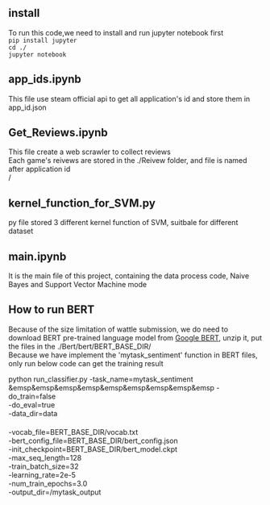 ## install
To run this code,we need to install and run jupyter notebook first
<br>
``
pip install jupyter
``
<br>
``
cd ./
``
<br>
``
jupyter notebook
``

## app_ids.ipynb
This file use steam official api to get all application's id and store them in app_id.json

## Get_Reviews.ipynb
This file create a web scrawler to collect reviews <br>
Each game's reivews are stored in the ./Reivew folder, and file is named after application id <br>/
## kernel_function_for_SVM.py
py file stored 3 different kernel function of SVM, suitbale for different dataset

## main.ipynb
It is the main file of this project, containing the data process code, Naive Bayes and Support Vector Machine mode <br>

## How to run BERT
Because of the size limitation of wattle submission, we do need to download BERT pre-trained language model from [Google BERT](https://storage.googleapis.com/bert_models/2019_05_30/wwm_uncased_L-24_H-1024_A-16.zip), unzip it, put the files in the ./Bert/bert/BERT_BASE_DIR/
<br>
Because we have implement the 'mytask_sentiment' function in BERT files, only run below code can get the training result

python run_classifier.py  -task_name=mytask_sentiment <br>
 &emsp&emsp&emsp&emsp&emsp&emsp&emsp&emsp&emsp                  -do_train=false          <br>
                          -do_eval=true         <br>
                          -data_dir=data    <br>　　　　　　       
                          -vocab_file=BERT_BASE_DIR/vocab.txt       <br>
                          -bert_config_file=BERT_BASE_DIR/bert_config.json      <br>
                          -init_checkpoint=BERT_BASE_DIR/bert_model.ckpt      <br>
                          -max_seq_length=128           <br>
                          -train_batch_size=32          <br>
                          -learning_rate=2e-5           <br>
                          -num_train_epochs=3.0         <br>
                          -output_dir=/mytask_output          <br>


